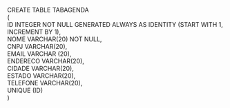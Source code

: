 CREATE TABLE TABAGENDA<br>
(<br>
ID INTEGER NOT NULL GENERATED ALWAYS AS IDENTITY (START WITH 1, INCREMENT BY 1),<br>
NOME VARCHAR(20) NOT NULL,<br>
CNPJ VARCHAR(20),<br>
EMAIL VARCHAR (20),<br>
ENDERECO VARCHAR(20),<br>
CIDADE VARCHAR(20),<br>
ESTADO VARCHAR(20),<br>
TELEFONE VARCHAR(20),<br>
UNIQUE (ID)<br>
)
